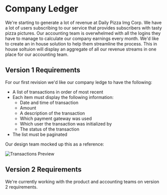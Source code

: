 # Company Ledger

We're starting to generate a lot of revenue at Daily Pizza Img Corp. We have a lot of users
subscribing to our service that provides subscribers with tasty pizza pictures. Our accounting
team is overwhelmed with all the logins they have to manage to calculate our company earnings
every month. We'd like to create an in house solution to help them streamline the process. This
in house soltuion will display an aggregate of all our revenue streams in one place for our
accounting team.

## Version 1 Requirements

For our first revision we'd like our company ledge to have the following:

- A list of transactions in order of most recent
- Each item must display the following information:
  - Date and time of transaction
  - Amount
  - A description of the transaction
  - Which payment gateway was used
  - Which user the transaction was initialized by
  - The status of the transaction
- The list must be paginated

Our design team mocked up this as a reference:

![Transactions Preview](https://user-images.githubusercontent.com/34509/158295341-058d2038-60a3-4d55-bd00-0fd9e17bd3da.png)


## Version 2 Requirements

We're currently working with the product and accounting teams on version 2 requirements.

